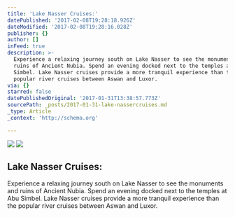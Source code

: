 ```yaml
---
title: 'Lake Nasser Cruises:'
datePublished: '2017-02-08T19:28:18.926Z'
dateModified: '2017-02-08T19:28:16.028Z'
publisher: {}
author: []
inFeed: true
description: >-
  Experience a relaxing journey south on Lake Nasser to see the monuments and
  ruins of Ancient Nubia. Spend an evening docked next to the temples at Abu
  Simbel. Lake Nasser cruises provide a more tranquil experience than the
  popular river cruises between Aswan and Luxor.
via: {}
starred: false
datePublishedOriginal: '2017-01-31T13:38:57.773Z'
sourcePath: _posts/2017-01-31-lake-nassercruises.md
_type: Article
_context: 'http://schema.org'

---
```

![](https://the-grid-user-content.s3-us-west-2.amazonaws.com/4e1b5599-72b9-470c-bb94-15d745c0e0d8.jpg)
![](https://the-grid-user-content.s3-us-west-2.amazonaws.com/65f4b734-ecac-4560-8abb-f0091d6367af.jpg)

## Lake Nasser Cruises:

Experience a relaxing journey south on Lake Nasser to see the monuments and ruins of Ancient Nubia. Spend an evening docked next to the temples at Abu Simbel. Lake Nasser cruises provide a more tranquil experience than the popular river cruises between Aswan and Luxor.
